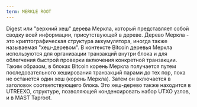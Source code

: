 ```yaml
---
term: MERKLE ROOT
---
```


Digest или "верхний хеш" дерева Меркла, который представляет собой сводку всей информации, присутствующей в дереве. Дерево Меркла - это криптографическая структура аккумулятора, иногда также называемая "хеш-деревом". В контексте Bitcoin деревья Меркла используются для организации транзакций внутри блока и для облегчения быстрой проверки включения конкретной транзакции. Таким образом, в блоках Bitcoin корень Меркла получается путем последовательного хеширования транзакций парами до тех пор, пока не останется один хеш (корень Меркла). Затем он включается в заголовок соответствующего блока. Это хеш-дерево также находится в UTREEXO, структуре, позволяющей конденсировать набор UTXO узлов, и в MAST Taproot.